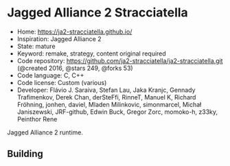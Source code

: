 # Jagged Alliance 2 Stracciatella

- Home: https://ja2-stracciatella.github.io/
- Inspiration: Jagged Alliance 2
- State: mature
- Keyword: remake, strategy, content original required
- Code repository: https://github.com/ja2-stracciatella/ja2-stracciatella.git (@created 2016, @stars 249, @forks 53)
- Code language: C, C++
- Code license: Custom (various)
- Developer: Flávio J. Saraiva, Stefan Lau, Jaka Kranjc, Gennady Trafimenkov, Derek Chan, derSteFfi, RinneT, Manuel K, Richard Fröhning, jonhen, daviel, Mladen Milinkovic, simonmarcel, Michał Janiszewski, JRF-github, Edwin Buck, Gregor Zorc, momoko-h, z33ky, Peinthor Rene

Jagged Alliance 2 runtime.

## Building
